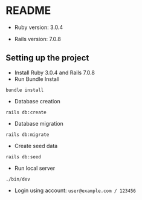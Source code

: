 # README

* Ruby version: 3.0.4

* Rails version: 7.0.8

## Setting up the project
- Install Ruby 3.0.4 and Rails 7.0.8
- Run Bundle Install
```
bundle install
```
- Database creation
```
rails db:create
```
- Database migration
```
rails db:migrate
```
- Create seed data
```
rails db:seed
```
- Run local server
```
./bin/dev
```
- Login using account: `user@example.com / 123456`
